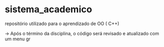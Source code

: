 # sistema_academico
repositório utilizado para o aprendizado de OO ( C++)

-> Após o término da disciplina, o código será revisado e atualizado com um menu gr
